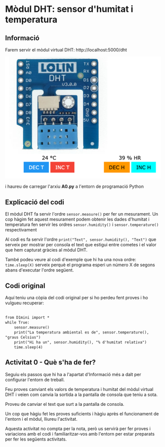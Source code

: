 # Mòdul DHT: sensor d'humitat i temperatura

## Informació

Farem servir el mòdul virtual DHT: http://localhost:5000/dht

![](img/dht.png)

i haureu de carregar l'arxiu **A0.py**  a l'entorn de programació Python


## Explicació del codi

El mòdul DHT fa servir l'ordre `sensor.measure()` per fer un mesurament. Un cop hàgim fet aquest mesurament podem obtenir les dades d'humitat i temperatura fen servir les ordres `sensor.humidity()` i `sensor.temperature()` respectivament

Al codi es fa servir l'ordre `print("Text", sensor.humidity(), "Text")` que serveix per mostrar per consola el text que estigui entre cometes i el valor que hem capturat gràcies al mòdul DHT.

També podeu veure al codi d'exemple que hi ha una nova ordre: `time.sleep(X)` serveix perquè el programa esperi un número X de segons abans d'executar l'ordre següent.

## Codi original 

Aquí teniu una còpia del codi original per si ho perdeu fent proves i ho vulgueu recuperar:

~~~

from D1mini import *
while True:
    sensor.measure()
    print("La temperatura ambiental es de", sensor.temperature(), "graus Celsius")
    print("Hi ha un", sensor.humidity(), "% d'humitat relativa")
    time.sleep(4)
~~~

## Activitat 0 - Què s'ha de fer?

Seguiu els passos que hi ha a l'apartat d'Informació més a dalt per configurar l'entorn de treball.

Feu proves canviant els valors de temperatura i humitat del mòdul virtual DHT i veien com canvia la sortida a la pantalla de consola que teniu a sota.

Proveu de canviar el text que surt a la pantalla de consola.

Un cop que hàgiu fet les proves suficients i hàgiu après el funcionament de l'entorn i el mòdul, lliureu l'activitat.

Aquesta activitat no compta per la nota, però us servirà per fer proves i variacions amb el codi i familiaritzar-vos amb l'entorn per estar preparats per fer les següents activitats.


